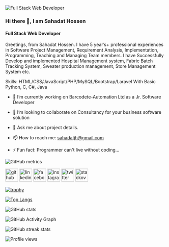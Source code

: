 ![Full Stack Web Developer](https://media-exp1.licdn.com/dms/image/C5616AQG1nCv-Qs8fYg/profile-displaybackgroundimage-shrink_200_800/0/1609087864442?e=1643241600&v=beta&t=QBNGzEm7_CZ6WknolYaSPGwY1x3gpYedpQM0qSvXCU0)
### Hi there 👋, I am Sahadat Hossen
#### Full Stack Web Developer


Greetings, from Sahadat Hossen. I have 5 year’s+ professional experiences in Software Project Management, Requirement Analysis, Implementation, Programming, Teaching and Managing Team members. I have Successfully Develop and implemented Hospital Management system, Fabric Batch Tracking System, Sweater production management, Store Management System etc.


Skills: HTML/CSS/JavaScript/PHP/MySQL/Bootstrap/Laravel With Basic Python, C, C#, Java

- 🔭 I’m currently working on Barcodete-Automation Ltd as a Jr. Software Developer  

- 👯 I’m looking to collaborate on Consultancy for your business software solution
- 💬 Ask me about project details. 
- 📫 How to reach me: sahadatjh@gmail.com 
- ⚡ Fun fact: Programmer can't live without coding... 


![GitHub metrics](https://metrics.lecoq.io/sahadatjh)  

[<img src='https://cdn.jsdelivr.net/npm/simple-icons@3.0.1/icons/github.svg' alt='github' height='40'>](https://github.com/sahadatjh)  [<img src='https://cdn.jsdelivr.net/npm/simple-icons@3.0.1/icons/linkedin.svg' alt='linkedin' height='40'>](https://www.linkedin.com/in/sahadatjh)  [<img src='https://cdn.jsdelivr.net/npm/simple-icons@3.0.1/icons/facebook.svg' alt='facebook' height='40'>](https://www.facebook.com/sahadatjh)  [<img src='https://cdn.jsdelivr.net/npm/simple-icons@3.0.1/icons/instagram.svg' alt='instagram' height='40'>](https://www.instagram.com/sahadat.jh)  [<img src='https://cdn.jsdelivr.net/npm/simple-icons@3.0.1/icons/twitter.svg' alt='twitter' height='40'>](https://twitter.com/sahadatjh)  [<img src='https://cdn.jsdelivr.net/npm/simple-icons@3.0.1/icons/stackoverflow.svg' alt='stackoverflow' height='40'>](https://stackoverflow.com/users/10894511/sahadat-hossen) 



[![trophy](https://github-profile-trophy.vercel.app/?username=sahadatjh)](https://github.com/ryo-ma/github-profile-trophy)

[![Top Langs](https://github-readme-stats.vercel.app/api/top-langs/?username=sahadatjh)](https://github.com/anuraghazra/github-readme-stats)

![GitHub stats](https://github-readme-stats.vercel.app/api?username=sahadatjh&show_icons=true&count_private=true)  

![GitHub Activity Graph](https://activity-graph.herokuapp.com/graph?username=sahadatjh)  

![GitHub streak stats](https://github-readme-streak-stats.herokuapp.com/?user=sahadatjh)  

![Profile views](https://gpvc.arturio.dev/sahadatjh)  
